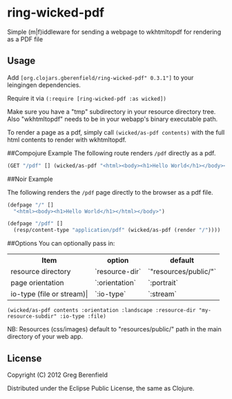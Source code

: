 # ring-wicked-pdf

Simple (m|f)iddleware for sending a webpage to wkhtmltopdf for rendering as a PDF
file

## Usage

Add `[org.clojars.gberenfield/ring-wicked-pdf" 0.3.1"]` to your leingingen dependencies.

Require it via `(:require [ring-wicked-pdf :as wicked])`

Make sure you have a "tmp" subdirectory in your resource directory tree.  Also "wkhtmltopdf" needs to be in your webapp's binary executable path.

To render a page as a pdf, simply call `(wicked/as-pdf contents)` with the full html contents to render with wkhtmltopdf.

##Compojure Example
The following route renders `/pdf` directly as a pdf.

```clojure
(GET "/pdf" [] (wicked/as-pdf "<html><body><h1>Hello World</h1></body></html>"))
```

##Noir Example

The following renders the `/pdf` page directly to the
browser as a pdf file.

```clojure
(defpage "/" []
  "<html><body><h1>Hello World</h1></html></body>")

(defpage "/pdf" []
  (resp/content-type "application/pdf" (wicked/as-pdf (render "/"))))
```

##Options
You can optionally pass in:
<table>
  <tr><th>Item</th><th>option</th><th>default</th></tr>
  <tr><td>resource directory</td><td>`resource-dir`</td><td>`"resources/public/"`</td></tr>
  <tr><td>page orientation</td><td>`:orientation`</td><td>`:portrait`</td></tr>
  <tr><td>io-type (file or stream)|</td><td>`:io-type`</td><td>`:stream`</td></tr>
</table>

`(wicked/as-pdf contents :orientation :landscape :resource-dir "my-resource-subdir" :io-type :file)`


NB: Resources (css/images) default to "resources/public/" path in the main directory of your web app.

## License

Copyright (C) 2012 Greg Berenfield

Distributed under the Eclipse Public License, the same as Clojure.
